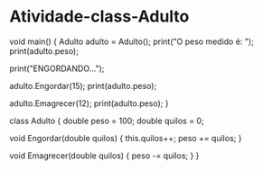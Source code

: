 # Atividade-class-Adulto

void main() {
  Adulto adulto = Adulto();
  print("O peso medido é: ");
  print(adulto.peso);

  print("ENGORDANDO...");

  adulto.Engordar(15);
  print(adulto.peso);

  adulto.Emagrecer(12);
  print(adulto.peso);
}

class Adulto {
  double peso = 100;
  double quilos = 0;

  void Engordar(double quilos) {
    this.quilos++;
    peso += quilos;
  }

  void Emagrecer(double quilos) {
    peso -= quilos;
  }
}
